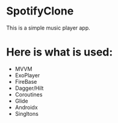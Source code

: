 # SpotifyClone
This is a simple music player app.


# Here is what is used:
  - MVVM
  - ExoPlayer
  - FireBase
  - Dagger/Hilt
  - Coroutines
  - Glide
  - Androidx
  - Singltons


